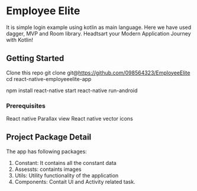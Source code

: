 # Employee Elite

It is simple login example using kotlin as main language. Here we have used dagger, MVP and Room library. 
Headtsart your Modern Application Journey with Kotlin!

## Getting Started

Clone this repo git clone git@https://github.com/098564323/EmployeeElite
cd react-native-employeeelite-app

npm install 
react-native start
react-native run-android

### Prerequisites

React native Parallax view
React native vector icons



## Project Package Detail

The app has following packages:

1. Constant: It contains all the constant data
2. Assessts: containts images 
3. Utils: Utility functionality of the application
4. Components: Contait UI and Activity related task. 

